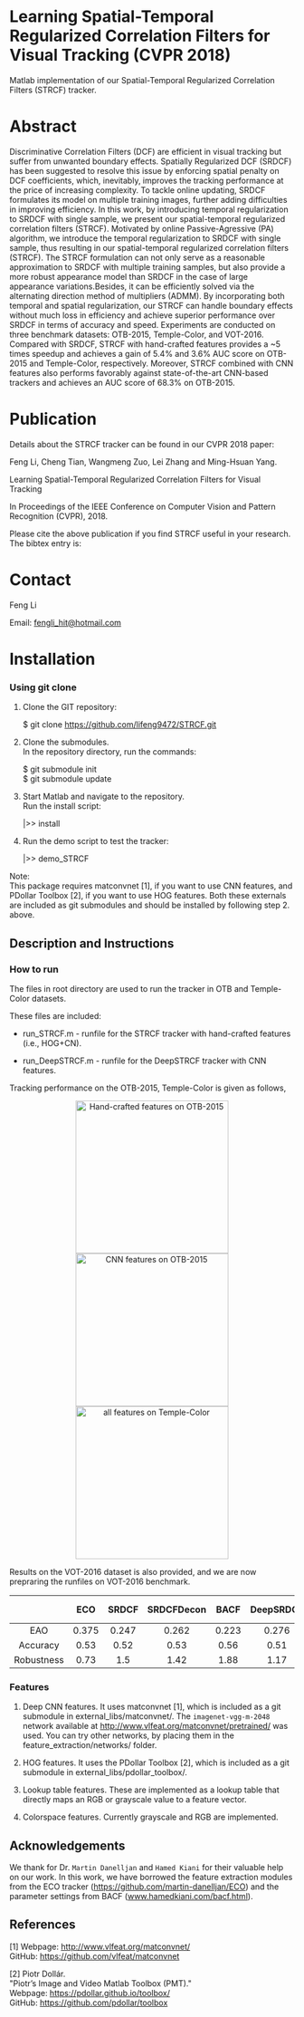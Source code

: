 # Learning Spatial-Temporal Regularized Correlation Filters for Visual Tracking (CVPR 2018)

Matlab implementation of our Spatial-Temporal Regularized Correlation Filters (STRCF) tracker.

# Abstract 
Discriminative Correlation Filters (DCF) are efficient in visual tracking but suffer from unwanted boundary effects.
Spatially Regularized DCF (SRDCF) has been suggested to resolve this issue by enforcing spatial penalty on DCF coefficients, which, inevitably, improves the tracking performance at the price of increasing complexity.
To tackle online updating, SRDCF formulates its model on multiple training images, further adding difficulties in improving efficiency.
In this work, by introducing temporal regularization to SRDCF with single sample, we present our spatial-temporal regularized correlation filters (STRCF).
Motivated by online Passive-Agressive (PA) algorithm, we introduce the temporal regularization to SRDCF with single sample, thus resulting in our spatial-temporal regularized correlation filters (STRCF).
The STRCF formulation can not only serve as a reasonable approximation to SRDCF with multiple training samples, but also provide a more robust appearance model than SRDCF in the case of large appearance variations.Besides, it can be efficiently solved via the alternating direction method of multipliers (ADMM).
By incorporating both temporal and spatial regularization, our STRCF can handle boundary effects without much loss in efficiency and achieve superior performance over SRDCF in terms of accuracy and speed.
Experiments are conducted on three benchmark datasets: OTB-2015, Temple-Color, and VOT-2016.
Compared with SRDCF, STRCF with hand-crafted features provides a ~5 times speedup and achieves a gain of 5.4% and 3.6% AUC score on OTB-2015 and Temple-Color, respectively. Moreover, STRCF combined with CNN features also performs favorably against state-of-the-art CNN-based trackers and achieves an AUC score of 68.3% on OTB-2015.

# Publication

Details about the STRCF tracker can be found in our CVPR 2018 paper:

Feng Li, Cheng Tian, Wangmeng Zuo, Lei Zhang and Ming-Hsuan Yang.  

Learning Spatial-Temporal Regularized Correlation Filters for Visual Tracking

In Proceedings of the IEEE Conference on Computer Vision and Pattern Recognition (CVPR), 2018. 

Please cite the above publication if you find STRCF useful in your research. The bibtex entry is:

# Contact

Feng Li

Email: fengli_hit@hotmail.com

# Installation

### Using git clone

1. Clone the GIT repository:

   $ git clone https://github.com/lifeng9472/STRCF.git

2. Clone the submodules.  
   In the repository directory, run the commands:

   $ git submodule init  
   $ git submodule update

3. Start Matlab and navigate to the repository.  
   Run the install script:

   |>> install

4. Run the demo script to test the tracker:

   |>> demo_STRCF


Note:  
This package requires matconvnet [1], if you want to use CNN features, and PDollar Toolbox [2], if you want to use HOG features. Both these externals are included as git submodules and should be installed by following step 2. above.

## Description and Instructions

### How to run

The files in root directory are used to run the tracker in OTB and Temple-Color datasets.

These files are included:

* run_STRCF.m  -  runfile for the STRCF tracker with hand-crafted features (i.e., HOG+CN).

* run_DeepSTRCF.m  -  runfile for the DeepSTRCF tracker with CNN features.

Tracking performance on the OTB-2015, Temple-Color is given as follows,

<div align="center">
    <img src="https://github.com/lifeng9472/STRCF/blob/master/results/OTB2015-HF.jpg" width="270px" alt="Hand-crafted features on OTB-2015"><img src="https://github.com/lifeng9472/STRCF/blob/master/results/OTB2015-DF.jpg" width="270px" alt="CNN features on OTB-2015"><img src="https://github.com/lifeng9472/STRCF/blob/master/results/Temple-Color.jpg" width="270px" alt="all features on Temple-Color">
 </div>   


Results on the VOT-2016 dataset is also provided, and we are now prepraring the runfiles on VOT-2016 benchmark.

|               | ECO  | SRDCF| SRDCFDecon| BACF | DeepSRDCF | ECO-HC | STRCF | DeepSTRCF|
| :-----------: |:----:|:----:|:---------:|:----:|:---------:|:------:| -----:|:--------:|
|      EAO      | 0.375| 0.247|   0.262   | 0.223|  0.276    |  0.322 | 0.279 |  0.313   |
|   Accuracy    | 0.53 | 0.52 |   0.53    | 0.56 |  0.51     |  0.54  | 0.53  |  0.55    |
|  Robustness   | 0.73 | 1.5  |   1.42    | 1.88 |  1.17     |  1.08  | 1.32  |  0.92    |

### Features

1. Deep CNN features. It uses matconvnet [1], which is included as a git submodule in external_libs/matconvnet/. The `imagenet-vgg-m-2048` network available at http://www.vlfeat.org/matconvnet/pretrained/ was used. You can try other networks, by placing them in the feature_extraction/networks/ folder.

2. HOG features. It uses the PDollar Toolbox [2], which is included as a git submodule in external_libs/pdollar_toolbox/.

3. Lookup table features. These are implemented as a lookup table that directly maps an RGB or grayscale value to a feature vector.

4. Colorspace features. Currently grayscale and RGB are implemented.

## Acknowledgements

We thank for Dr. `Martin Danelljan` and  `Hamed Kiani` for their valuable help on our work. In this work,
we have borrowed the feature extraction modules from the ECO tracker (https://github.com/martin-danelljan/ECO) and the parameter settings from BACF (www.hamedkiani.com/bacf.html).

## References

[1] Webpage: http://www.vlfeat.org/matconvnet/  
    GitHub: https://github.com/vlfeat/matconvnet

[2] Piotr Dollár.  
    "Piotr’s Image and Video Matlab Toolbox (PMT)."  
    Webpage: https://pdollar.github.io/toolbox/  
    GitHub: https://github.com/pdollar/toolbox  
